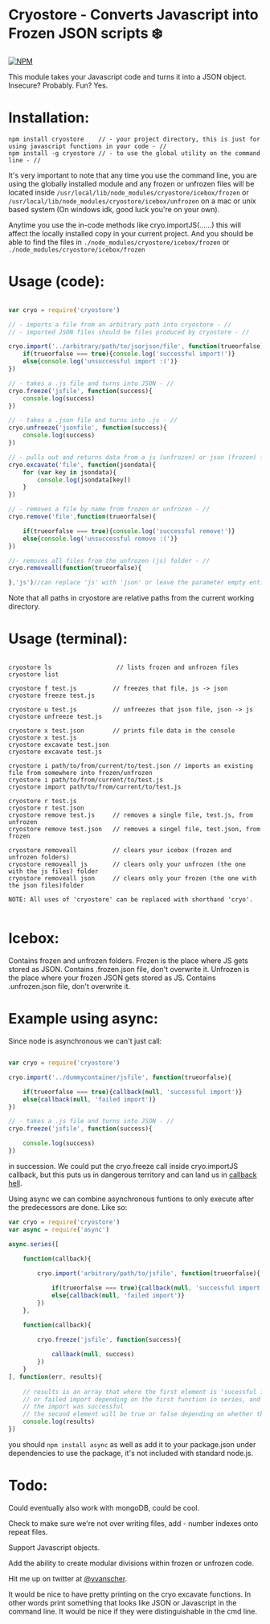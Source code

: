 Cryostore - Converts Javascript into Frozen JSON scripts :snowflake:
====================================

[![NPM](https://nodei.co/npm/cryostore.png?downloads=true&downloadRank=true&stars=true)](https://nodei.co/npm/cryostore/)

This module takes your Javascript code and turns it into a JSON object. Insecure? Probably. Fun? Yes.

Installation:
============ 
```
npm install cryostore 	 // - your project directory, this is just for using javascript functions in your code - // 
npm install -g cryostore // - to use the global utility on the command line - //
```

It's very important to note that any time you use the command line, you are using the globally installed module and any frozen or unfrozen files will be located inside `/usr/local/lib/node_modules/cryostore/icebox/frozen` or `/usr/local/lib/node_modules/cryostore/icebox/unfrozen` on a mac or unix based system (On windows idk, good luck you're on your own).

Anytime you use the in-code methods like cryo.importJS(......) this will affect the locally installed copy in your current project. And you should be able to find the files in `./node_modules/cryostore/icebox/frozen` or `./node_modules/cryostore/icebox/frozen`

Usage (code): 
===========
```javascript

var cryo = require('cryostore')

// - imports a file from an arbitrary path into cryostore - //
// - imported JSON files should be files produced by cryostore - //

cryo.import('../arbitrary/path/to/jsorjson/file', function(trueorfalse){
 	if(trueorfalse === true){console.log('successful import!')}
	else{console.log('unsuccessful import :(')}
})

// - takes a .js file and turns into JSON - //
cryo.freeze('jsfile', function(success){
	console.log(success)
})

// - takes a .json file and turns into .js - //
cryo.unfreeze('jsonfile', function(success){
	console.log(success)
}) 

// - pulls out and returns data from a js (unfrozen) or json (frozen) file  - //
cryo.excavate('file', function(jsondata){
	for (var key in jsondata){
		console.log(jsondata[key])
	}
})

// - removes a file by name from frozen or unfrozen - //
cryo.remove('file',function(trueorfalse){

	if(trueorfalse === true){console.log('successful remove!')}
	else{console.log('unsuccessful remove :(')}
})

//- removes all files from the unfrozen (js) folder - //
cryo.removeall(function(trueorfalse){

},'js')//can replace 'js' with 'json' or leave the parameter empty entirely to clear all folders. 

``` 

Note that all paths in cryostore are relative paths from the current working directory.

Usage (terminal): 
================
```

cryostore ls           	      // lists frozen and unfrozen files
cryostore list 

cryostore f test.js          // freezes that file, js -> json
cryostore freeze test.js

cryostore u test.js          // unfreezes that json file, json -> js
cryostore unfreeze test.js

cryostore x test.json        // prints file data in the console
cryostore x test.js 
cryostore excavate test.json
cryostore excavate test.js 

cryostore i path/to/from/current/to/test.json // imports an existing file from somewhere into frozen/unfrozen 
cryostore i path/to/from/current/to/test.js
cryostore import path/to/from/current/to/test.js

cryostore r test.js 
cryostore r test.json
cryostore remove test.js     // removes a single file, test.js, from unfrozen
cryostore remove test.json   // removes a singel file, test.json, from frozen

cryostore removeall          // clears your icebox (frozen and unfrozen folders)
cryostore removeall js       // clears only your unfrozen (the one with the js files) folder
cryostore removeall json     // clears only your frozen (the one with the json files)folder

NOTE: All uses of 'cryostore' can be replaced with shorthand 'cryo'.


```

Icebox:
======
Contains frozen and unfrozen folders. Frozen is the place where JS gets stored as JSON. Contains .frozen.json file, don't overwrite it. Unfrozen is the place where your frozen JSON gets stored as JS. Contains .unfrozen.json file, don't overwrite it.

Example using async:
=======
Since node is asynchronous we can't just call:
```javascript

var cryo = require('cryostore')

cryo.import('../dummycontainer/jsfile', function(trueorfalse){

 	if(trueorfalse === true){callback(null, 'successful import')}
	else{callback(null, 'failed import')}
})

// - takes a .js file and turns into JSON - //
cryo.freeze('jsfile', function(success){

	console.log(success)
})

```

in succession. We could put the cryo.freeze call inside cryo.importJS callback, but this puts us in dangerous territory and can land us in
<a href="http://callbackhell.com/">callback hell</a>.

Using async we can combine asynchronous funtions to only execute after the predecessors are done. Like so:

```javascript
var cryo = require('cryostore')
var async = require('async')

async.series([

	function(callback){
		
		cryo.import('arbitrary/path/to/jsfile', function(trueorfalse){

 			if(trueorfalse === true){callback(null, 'successful import')}
			else{callback(null, 'failed import')}
		})
	},

	function(callback){

		cryo.freeze('jsfile', function(success){
			
			callback(null, success)
		})
	}
], function(err, results){
	
	// results is an array that where the first element is 'sucessful import'
	// or failed import depending on the first function in series, and whether
	// the import was successful
	// the second element will be true or false depending on whether the freezing was successful
	console.log(results)
})

```
you should `npm install async` as well as add it to your package.json under dependencies to use the package, it's not included with standard node.js.


Todo:
====
Could eventually also work with mongoDB, could be cool.

Check to make sure we're not over writing files, add - number indexes onto repeat files. 

Support Javascript objects.

Add the ability to create modular divisions within frozen or unfrozen code.

Hit me up on twitter at <a href="https://twitter.com/yvanscher">@yvanscher</a>.

It would be nice to have pretty printing on the cryo excavate functions. In other words
print something that looks like JSON or Javascript in the command line. It would be nice if they were distinguishable in the cmd line. 
